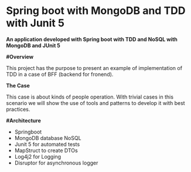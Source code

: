 # Spring boot with MongoDB and TDD with Junit 5

**An application developed with Spring boot with TDD and NoSQL with MongoDB and JUnit 5**

**#Overview**

This project has the purpose to present an example of implementation of TDD in a case of BFF (backend for fronend).

**The Case**

This case is about kinds of people operation.
With trivial cases in this scenario we will show the use of tools and patterns to develop it with best practices.



**#Architecture**
- Springboot
- MongoDB database NoSQL
- Junit 5 for automated tests
- MapStruct to create DTOs
- Log4j2 for Logging
- Disruptor for asynchronous logger
